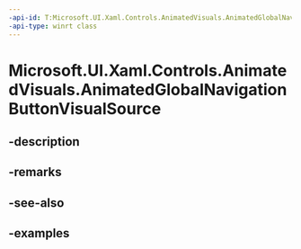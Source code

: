 ```yaml
---
-api-id: T:Microsoft.UI.Xaml.Controls.AnimatedVisuals.AnimatedGlobalNavigationButtonVisualSource
-api-type: winrt class
---
```


# Microsoft.UI.Xaml.Controls.AnimatedVisuals.AnimatedGlobalNavigationButtonVisualSource

<!--
public sealed class AnimatedGlobalNavigationButtonVisualSource : Microsoft.UI.Xaml.Controls.IAnimatedVisualSource2
-->


## -description

## -remarks

## -see-also

## -examples


